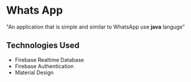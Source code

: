 #  Whats App

"An application that is simple and similar to WhatsApp use **java** languge"


## Technologies Used

- Firebase Realtime Database
- Firebase Authentication
- Material Design
